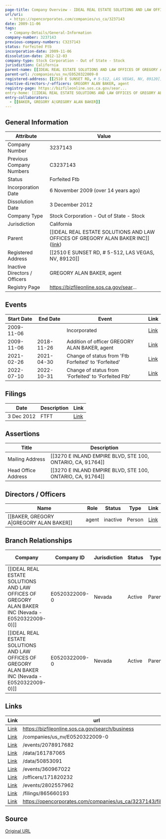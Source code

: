 ```yaml
---
page-title: Company Overview - IDEAL REAL ESTATE SOLUTIONS AND LAW OFFICES OF GREGORY ALAN BAKER INC. BRANCH (California - 3237143)
url/uri:
  - https://opencorporates.com/companies/us_ca/3237143
date: 2009-11-06
tags:
  - Company-Details/General-Information
company-number: 3237143
previous-company-numbers: C3237143
status: Forfeited Ftb
incorporation-date: 2009-11-06
dissolution-date: 2012-12-03
company-type: Stock Corporation - Out of State - Stock
jurisdiction: California
parent-name: [[IDEAL REAL ESTATE SOLUTIONS AND LAW OFFICES OF GREGORY ALAN BAKER INC (Nevada - E0520322009-0)]]
parent-url: /companies/us_nv/E0520322009-0
registered-address: [[2510 E SUNSET RD, # 5-512, LAS VEGAS, NV, 89120]]
inactive-directors-/-officers: GREGORY ALAN BAKER, agent
registry-page: https://bizfileonline.sos.ca.gov/sear...
entry-home: [[IDEAL REAL ESTATE SOLUTIONS AND LAW OFFICES OF GREGORY ALAN BAKER INC (NEVADA - E0520322009-0)]]
entry-collaborators:
  - [[BAKER, GREGORY A|GREGORY ALAN BAKER]]
---
```


## General Information
| Attribute          | Value                                       |
|--------------------|---------------------------------------------|
| Company Number     | 3237143                                     |
| Previous Company Numbers | C3237143                                    |
| Status             | Forfeited Ftb                               |
| Incorporation Date | 6 November 2009 (over 14 years ago)         |
| Dissolution Date   | 3 December 2012                             |
| Company Type       | Stock Corporation - Out of State - Stock    |
| Jurisdiction       | California                                  |
| Parent             | [[IDEAL REAL ESTATE SOLUTIONS AND LAW OFFICES OF GREGORY ALAN BAKER INC]] ([link](/companies/us_nv/E0520322009-0)) |
| Registered Address | [[2510 E SUNSET RD, # 5-512, LAS VEGAS, NV, 89120]] |
| Inactive Directors / Officers | GREGORY ALAN BAKER, agent                   |
| Registry Page      | https://bizfileonline.sos.ca.gov/sear...    |

## Events

| Start Date | End Date   | Event                                                   | Link |
|------------|------------|-------------------------------------------------------|------|
| 2009-11-06 |            | Incorporated                                            | [Link](https://opencorporates.com/events/360967049) |
| 2009-11-06 | 2018-11-26 | Addition of officer GREGORY ALAN BAKER, agent           | [Link](https://opencorporates.com/events/360967022) |
| 2021-02-26 | 2021-04-30 | Change of status from 'Ftb Forfeited' to 'Forfeited'    | [Link](https://opencorporates.com/events/2078917682) |
| 2022-07-10 | 2022-10-31 | Change of status from 'Forfeited' to 'Forfeited   Ftb'  | [Link](https://opencorporates.com/events/2802557962) |

## Filings
| Date        | Description                    | Link |
|-------------|--------------------------------|-------|
| 3 Dec 2012  | FTFT                           | [Link](https://opencorporates.com/filings/865660193) |

## Assertions
| Title               | Description                                             |
|---------------------|---------------------------------------------------------|
| Mailing Address     | [[3270 E INLAND EMPIRE BLVD, STE 100, ONTARIO, CA, 91764]] |
| Head Office Address | [[3270 E INLAND EMPIRE BLVD, STE 100, ONTARIO, CA, 91764]] |

## Directors / Officers
| Name                 | Role            | Status     | Type        | Link |
|----------------------|-----------------|------------|-------------|------|
| [[BAKER, GREGORY A\|GREGORY ALAN BAKER]] | agent           | inactive   | Person      | [Link](https://opencorporates.com/officers/171820232) |

## Branch Relationships
| Company                       | Company ID            | Jurisdiction         | Status   | Type       | Link                                | Start Date   | End Date     | Statement Link                      |
|--------------------------------|----------------------|----------------------|----------|------------|-------------------------------------|--------------|--------------|-------------------------------------|
| [[IDEAL REAL ESTATE SOLUTIONS AND LAW OFFICES OF GREGORY ALAN BAKER INC (Nevada - E0520322009-0)]] | E0520322009-0        | Nevada               | Active   | Parent     | [Link](https://opencorporates.com/companies/us_nv/E0520322009-0) | 29 Sep 2009  | N/A          | [Statement](https://opencorporates.com/statements/1578783) |
| [[IDEAL REAL ESTATE SOLUTIONS AND LAW OFFICES OF GREGORY ALAN BAKER INC (Nevada - E0520322009-0)]] | E0520322009-0        | Nevada               | Active   | Parent     | [Link](https://opencorporates.com/companies/us_nv/E0520322009-0) | 29 Sep 2009  | N/A          | [Statement](https://opencorporates.com/statements/244703175) |

## Links
| Link   | url                            
|--------|--------------------------------|
| [Link](https://bizfileonline.sos.ca.gov/search/business) |https://bizfileonline.sos.ca.gov/search/business|
| [Link](/companies/us_nv/E0520322009-0) |/companies/us_nv/E0520322009-0|
| [Link](/events/2078917682) |/events/2078917682            |
| [Link](/data/161787065) |/data/161787065               |
| [Link](/data/50853091) |/data/50853091                |
| [Link](/events/360967022) |/events/360967022             |
| [Link](/officers/171820232) |/officers/171820232           |
| [Link](/events/2802557962) |/events/2802557962            |
| [Link](/filings/865660193) |/filings/865660193            |
| [Link](https://opencorporates.com/companies/us_ca/3237143/filings) |https://opencorporates.com/companies/us_ca/3237143/filings|

## Source
[Original URL](https://opencorporates.com/companies/us_ca/3237143)
